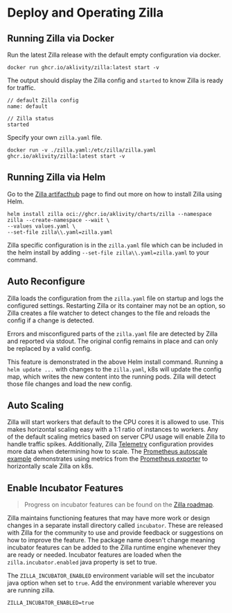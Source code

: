 # Deploy and Operating Zilla

## Running Zilla via Docker

Run the latest Zilla release with the default empty configuration via docker.

```bash:no-line-numbers
docker run ghcr.io/aklivity/zilla:latest start -v
```

The output should display the Zilla config and `started` to know Zilla is ready for traffic.

```output:no-line-numbers
// default Zilla config
name: default

// Zilla status
started
```

Specify your own `zilla.yaml` file.

```bash:no-line-numbers
docker run -v ./zilla.yaml:/etc/zilla/zilla.yaml ghcr.io/aklivity/zilla:latest start -v
```

## Running Zilla via Helm

Go to the [Zilla artifacthub](https://artifacthub.io/packages/helm/zilla/zilla) page to find out more on how to install Zilla using Helm.

```bash:no-line-numbers
helm install zilla oci://ghcr.io/aklivity/charts/zilla --namespace zilla --create-namespace --wait \
--values values.yaml \
--set-file zilla\\.yaml=zilla.yaml
```

Zilla specific configuration is in the `zilla.yaml` file which can be included in the helm install by adding `--set-file zilla\\.yaml=zilla.yaml` to your command.

## Auto Reconfigure

Zilla loads the configuration from the `zilla.yaml` file on startup and logs the configured settings. Restarting Zilla or its container may not be an option, so Zilla creates a file watcher to detect changes to the file and reloads the config if a change is detected.

Errors and misconfigured parts of the `zilla.yaml` file are detected by Zilla and reported via stdout. The original config remains in place and can only be replaced by a valid config.

This feature is demonstrated in the above Helm install command. Running a `helm update ...` with changes to the `zilla.yaml`, k8s will update the config map, which writes the new content into the running pods. Zilla will detect those file changes and load the new config.

## Auto Scaling

Zilla will start workers that default to the CPU cores it is allowed to use. This makes horizontal scaling easy with a 1:1 ratio of instances to workers. Any of the default scaling metrics based on server CPU usage will enable Zilla to handle traffic spikes. Additionally, Zilla [Telemetry](../reference/config/overview.md#telemetry) configuration provides more data when determining how to scale. The [Prometheus autoscale example](https://github.com/aklivity/zilla-examples/tree/main/kubernetes.prometheus.autoscale) demonstrates using metrics from the [Prometheus exporter](../reference/config/telemetry/exporters/exporter-prometheus.md) to horizontally scale Zilla on k8s.

## Enable Incubator Features

> Progress on incubator features can be found on the [Zilla roadmap](https://github.com/orgs/aklivity/projects/4).

Zilla maintains functioning features that may have more work or design changes in a separate install directory called `incubator`. These are released with Zilla for the community to use and provide feedback or suggestions on how to improve the feature. The package name doesn't change meaning incubator features can be added to the Zilla runtime engine whenever they are ready or needed. Incubator features are loaded when the `zilla.incubator.enabled` java property is set to true.

The `ZILLA_INCUBATOR_ENABLED` environment variable will set the incubator java option when set to `true`. Add the environment variable wherever you are running zilla.

```text
ZILLA_INCUBATOR_ENABLED=true
```
